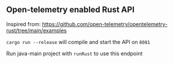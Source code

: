 ## Open-telemetry enabled Rust API

Inspired from: https://github.com/open-telemetry/opentelemetry-rust/tree/main/examples

`cargo run --release` will compile and start the API on `8081`

Run java-main project with `runRust` to use this endpoint